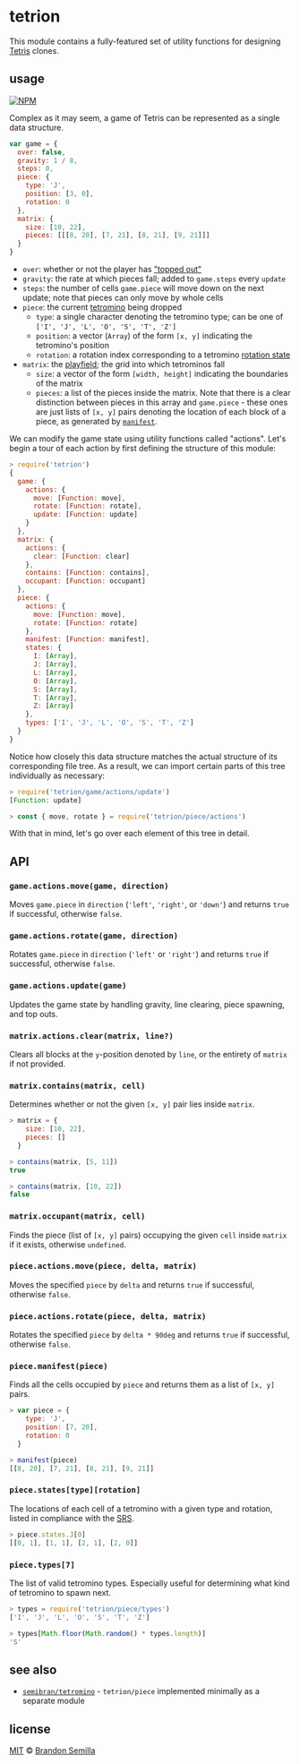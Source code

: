 # tetrion
This module contains a fully-featured set of utility functions for designing [Tetris](https://en.wikipedia.org/wiki/Tetris) clones.

## usage
[![NPM](https://nodei.co/npm/tetrion.png?mini)](https://www.npmjs.com/package/tetrion)

Complex as it may seem, a game of Tetris can be represented as a single data structure.
```js
var game = {
  over: false,
  gravity: 1 / 8,
  steps: 0,
  piece: {
    type: 'J',
    position: [3, 0],
    rotation: 0
  },
  matrix: {
    size: [10, 22],
    pieces: [[[8, 20], [7, 21], [8, 21], [9, 21]]]
  }
}
```
- `over`: whether or not the player has ["topped out"](http://tetris.wikia.com/wiki/Top_out)
- `gravity`: the rate at which pieces fall; added to `game.steps` every `update`
- `steps`: the number of cells `game.piece` will move down on the next update; note that pieces can only move by whole cells
- `piece`: the current [tetromino](http://tetris.wikia.com/wiki/Tetromino) being dropped
  - `type`: a single character denoting the tetromino type; can be one of `['I', 'J', 'L', 'O', 'S', 'T', 'Z']`
  - `position`: a vector (`Array`) of the form `[x, y]` indicating the tetromino's position
  - `rotation`: a rotation index corresponding to a tetromino [rotation state](http://tetris.wikia.com/wiki/SRS)
- `matrix`: the [playfield](http://tetris.wikia.com/wiki/Playfield); the grid into which tetrominos fall
  - `size`: a vector of the form `[width, height]` indicating the boundaries of the matrix
  - `pieces`: a list of the pieces inside the matrix. Note that there is a clear distinction between pieces in this array and `game.piece` - these ones are just lists of `[x, y]` pairs denoting the location of each block of a piece, as generated by [`manifest`](#piecemanifestpiece).

We can modify the game state using utility functions called "actions". Let's begin a tour of each action by first defining the structure of this module:
```js
> require('tetrion')
{
  game: {
    actions: {
      move: [Function: move],
      rotate: [Function: rotate],
      update: [Function: update]
    }
  },
  matrix: {
    actions: {
      clear: [Function: clear]
    },
    contains: [Function: contains],
    occupant: [Function: occupant]
  },
  piece: {
    actions: {
      move: [Function: move],
      rotate: [Function: rotate]
    },
    manifest: [Function: manifest],
    states: {
      I: [Array],
      J: [Array],
      L: [Array],
      O: [Array],
      S: [Array],
      T: [Array],
      Z: [Array]
    },
    types: ['I', 'J', 'L', 'O', 'S', 'T', 'Z']
  }
}
```
Notice how closely this data structure matches the actual structure of its corresponding file tree. As a result, we can import certain parts of this tree individually as necessary:
```js
> require('tetrion/game/actions/update')
[Function: update]

> const { move, rotate } = require('tetrion/piece/actions')
```
With that in mind, let's go over each element of this tree in detail.

## API

### `game.actions.move(game, direction)`
Moves `game.piece` in `direction` (`'left'`, `'right'`, or `'down'`) and returns `true` if successful, otherwise `false`.

### `game.actions.rotate(game, direction)`
Rotates `game.piece` in `direction` (`'left'` or `'right'`) and returns `true` if successful, otherwise `false`.

### `game.actions.update(game)`
Updates the game state by handling gravity, line clearing, piece spawning, and top outs.

### `matrix.actions.clear(matrix, line?)`
Clears all blocks at the `y`-position denoted by `line`, or the entirety of `matrix` if not provided.

### `matrix.contains(matrix, cell)`
Determines whether or not the given `[x, y]` pair lies inside `matrix`.
```js
> matrix = {
    size: [10, 22],
    pieces: []
  }

> contains(matrix, [5, 11])
true

> contains(matrix, [10, 22])
false
```

### `matrix.occupant(matrix, cell)`
Finds the piece (list of `[x, y]` pairs) occupying the given `cell` inside `matrix` if it exists, otherwise `undefined`.

### `piece.actions.move(piece, delta, matrix)`
Moves the specified `piece` by `delta` and returns `true` if successful, otherwise `false`.

### `piece.actions.rotate(piece, delta, matrix)`
Rotates the specified `piece` by `delta * 90deg` and returns `true` if successful, otherwise `false`.

### `piece.manifest(piece)`
Finds all the cells occupied by `piece` and returns them as a list of `[x, y]` pairs.
```js
> var piece = {
    type: 'J',
    position: [7, 20],
    rotation: 0
  }

> manifest(piece)
[[8, 20], [7, 21], [8, 21], [9, 21]]
```

### `piece.states[type][rotation]`
The locations of each cell of a tetromino with a given type and rotation, listed in compliance with the [SRS](http://tetris.wikia.com/wiki/SRS).
```js
> piece.states.J[0]
[[0, 1], [1, 1], [2, 1], [2, 0]]
```

### `piece.types[7]`
The list of valid tetromino types. Especially useful for determining what kind of tetromino to spawn next.
```js
> types = require('tetrion/piece/types')
['I', 'J', 'L', 'O', 'S', 'T', 'Z']

> types[Math.floor(Math.random() * types.length)]
'S'
```

## see also
- [`semibran/tetromino`](https://github.com/semibran/tetromino) - `tetrion/piece` implemented minimally as a separate module

## license
[MIT](https://opensource.org/licenses/MIT) © [Brandon Semilla](https://git.io/semibran)
